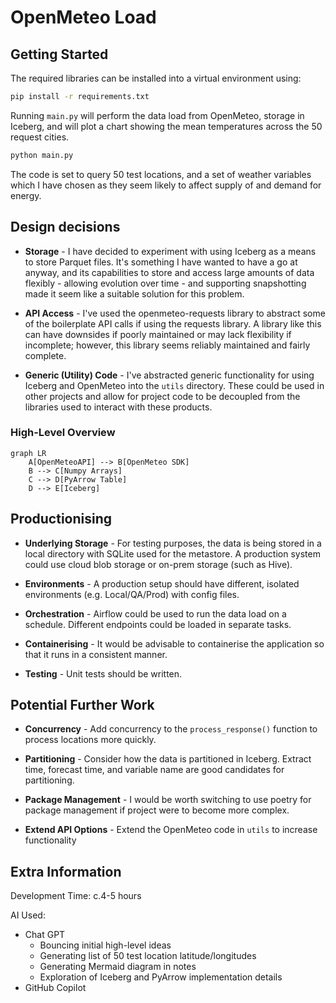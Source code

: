 # OpenMeteo Load

## Getting Started
The required libraries can be installed into a virtual environment using:

```cmd
pip install -r requirements.txt
```

Running `main.py` will perform the data load from OpenMeteo, storage in Iceberg, and will plot a chart showing the mean temperatures across the 50 request cities.
```cmd
python main.py
```

The code is set to query 50 test locations, and a set of weather variables which I have chosen as they seem likely to affect supply of and demand for energy.

## Design decisions

- __Storage__ - I have decided to experiment with using Iceberg as a means to store Parquet files. It's something I have wanted to have a go at anyway, and its capabilities to store and access large amounts of data flexibly - allowing evolution over time - and supporting snapshotting made it seem like a suitable solution for this problem.

- __API Access__ - I've used the openmeteo-requests library to abstract some of the boilerplate API calls if using the requests library. A library like this can have downsides if poorly maintained or may lack flexibility if incomplete; however, this library seems reliably maintained and fairly complete.

- __Generic (Utility) Code__ - I've abstracted generic functionality for using Iceberg and OpenMeteo into the `utils` directory. These could be used in other projects and allow for project code to be decoupled from the libraries used to interact with these products.

### High-Level Overview
```mermaid
graph LR
    A[OpenMeteoAPI] --> B[OpenMeteo SDK]
    B --> C[Numpy Arrays]
    C --> D[PyArrow Table]
    D --> E[Iceberg]
```

## Productionising

- __Underlying Storage__ - For testing purposes, the data is being stored in a local directory with SQLite used for the metastore. A production system could use cloud blob storage or on-prem storage (such as Hive).

- __Environments__ - A production setup should have different, isolated environments (e.g. Local/QA/Prod) with config files.

- __Orchestration__ - Airflow could be used to run the data load on a schedule. Different endpoints could be loaded in separate tasks.

- __Containerising__ - It would be advisable to containerise the application so that it runs in a consistent manner.

- __Testing__ - Unit tests should be written.

## Potential Further Work

- __Concurrency__ - Add concurrency to the `process_response()` function to process locations more quickly.

- __Partitioning__ - Consider how the data is partitioned in Iceberg. Extract time, forecast time, and variable name are good candidates for partitioning.

- __Package Management__ - I would be worth switching to use poetry for package management if project were to become more complex.

- __Extend API Options__ - Extend the OpenMeteo code in `utils` to increase functionality


## Extra Information

Development Time: c.4-5 hours

AI Used:
- Chat GPT
    - Bouncing initial high-level ideas
    - Generating list of 50 test location latitude/longitudes
    - Generating Mermaid diagram in notes
    - Exploration of Iceberg and PyArrow implementation details
- GitHub Copilot